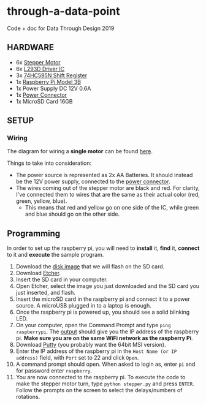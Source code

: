 # through-a-data-point
Code + doc for Data Through Design 2019

## HARDWARE

- 6x [Stepper Motor](https://www.sparkfun.com/products/10848)
- 6x [L293D Driver IC](https://www.engineersgarage.com/electronic-components/l293d-motor-driver-ic)
- 3x [74HC595N Shift Register](https://www.sparkfun.com/products/13699)
- 1x [Raspberry Pi Model 3B](https://www.raspberrypi.org/products/raspberry-pi-3-model-b/)
- 1x Power Supply DC 12V 0.6A
- 1x [Power Connector](https://ftaelectronics.com/image/cache/catalog/RG6%20Cable%20and%20Connectors/Cat6%20Connectors/2Pcs%20CCTV%20Camera%20UTP%20Power%20DC%20Plug%202.1mm%205.5mm%20Female%20Power%20Connectors-1024x768_0.jpg)
- 1x MicroSD Card 16GB

## SETUP

### Wiring

The diagram for wiring a **single motor** can be found [here](https://github.com/periode/through-a-data-point/tree/master/resources/single_stepper_diagram.pdf).

Things to take into consideration:
- The power source is represented as 2x AA Batteries. It should instead be the 12V power supply, connected to the [power connector](https://ftaelectronics.com/image/cache/catalog/RG6%20Cable%20and%20Connectors/Cat6%20Connectors/2Pcs%20CCTV%20Camera%20UTP%20Power%20DC%20Plug%202.1mm%205.5mm%20Female%20Power%20Connectors-1024x768_0.jpg).
- The wires coming out of the stepper motor are black and red. For clarity, I've connected them to wires that are the same as their actual color (red, green, yellow, blue).
  - This means that red and yellow go on one side of the IC, while green and blue should go on the other side.

## Programming

In order to set up the raspberry pi, you will need to **install** it, **find** it, **connect** to it and **execute** the sample program.

1. Download the [disk image]() that we will flash on the SD card.
2. Download [Etcher](https://www.balena.io/etcher/).
3. Insert the SD card in your computer.
4. Open Etcher, select the image you just downloaded and the SD card you just inserted, and flash.
5. Insert the microSD card in the raspberry pi and connect it to a power source. A microUSB plugged in to a laptop is enough.
6. Once the raspberry pi is powered up, you should see a solid blinking LED.
7. On your computer, open the Command Prompt and type `ping raspberrypi`. The [output](http://j.tlns.be/wp-content/uploads/2015/02/step2_ping.png) should give you the IP address of the raspberry pi. **Make sure you are on the same WiFi network as the raspberry Pi**.
8. Download [Putty](https://www.chiark.greenend.org.uk/~sgtatham/putty/latest.html) (you probably want the 64bit MSI version).
9. Enter the IP address of the raspberry pi in the `Host Name (or IP address)` field, with `Port` set to 22 and click `Open`.
10. A command prompt should open. When asked to login as, enter `pi` and for password enter `raspberry`.
11. You are now connected to the raspberry pi. To execute the code to make the stepper motor turn, type `python stepper.py` and press `ENTER`. Follow the prompts on the screen to select the delays/numbers of rotations.
